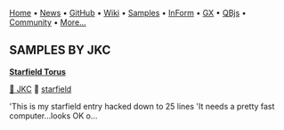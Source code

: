 [Home](https://qb64.com) • [News](../news.md) • [GitHub](https://github.com/QB64Official/qb64) • [Wiki](https://github.com/QB64Official/qb64/wiki) • [Samples](../samples.md) • [InForm](../inform.md) • [GX](../gx.md) • [QBjs](../qbjs.md) • [Community](../community.md) • [More...](../more.md)

## SAMPLES BY JKC

**[Starfield Torus](starfield-torus/index.md)**

[🐝 JKC](jkc.md) 🔗 [starfield](starfield.md)

'This is my starfield entry hacked down to 25 lines 'It needs a pretty fast computer...looks OK o...
